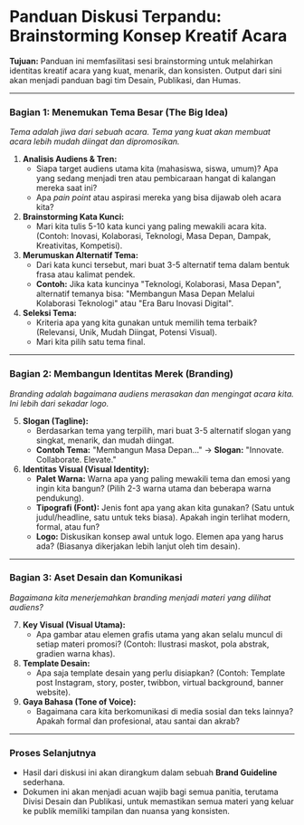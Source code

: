 # Panduan Diskusi Terpandu: Brainstorming Konsep Kreatif Acara

**Tujuan:** Panduan ini memfasilitasi sesi brainstorming untuk melahirkan identitas kreatif acara yang kuat, menarik, dan konsisten. Output dari sini akan menjadi panduan bagi tim Desain, Publikasi, dan Humas.

---

### Bagian 1: Menemukan Tema Besar (The Big Idea)

*Tema adalah jiwa dari sebuah acara. Tema yang kuat akan membuat acara lebih mudah diingat dan dipromosikan.*

1.  **Analisis Audiens & Tren:**
    *   Siapa target audiens utama kita (mahasiswa, siswa, umum)? Apa yang sedang menjadi tren atau pembicaraan hangat di kalangan mereka saat ini?
    *   Apa *pain point* atau aspirasi mereka yang bisa dijawab oleh acara kita?
2.  **Brainstorming Kata Kunci:**
    *   Mari kita tulis 5-10 kata kunci yang paling mewakili acara kita. (Contoh: Inovasi, Kolaborasi, Teknologi, Masa Depan, Dampak, Kreativitas, Kompetisi).
3.  **Merumuskan Alternatif Tema:**
    *   Dari kata kunci tersebut, mari buat 3-5 alternatif tema dalam bentuk frasa atau kalimat pendek.
    *   **Contoh:** Jika kata kuncinya "Teknologi, Kolaborasi, Masa Depan", alternatif temanya bisa: "Membangun Masa Depan Melalui Kolaborasi Teknologi" atau "Era Baru Inovasi Digital".
4.  **Seleksi Tema:**
    *   Kriteria apa yang kita gunakan untuk memilih tema terbaik? (Relevansi, Unik, Mudah Diingat, Potensi Visual).
    *   Mari kita pilih satu tema final.

---

### Bagian 2: Membangun Identitas Merek (Branding)

*Branding adalah bagaimana audiens merasakan dan mengingat acara kita. Ini lebih dari sekadar logo.*

5.  **Slogan (Tagline):**
    *   Berdasarkan tema yang terpilih, mari buat 3-5 alternatif slogan yang singkat, menarik, dan mudah diingat.
    *   **Contoh Tema:** "Membangun Masa Depan..." -> **Slogan:** "Innovate. Collaborate. Elevate."
6.  **Identitas Visual (Visual Identity):**
    *   **Palet Warna:** Warna apa yang paling mewakili tema dan emosi yang ingin kita bangun? (Pilih 2-3 warna utama dan beberapa warna pendukung).
    *   **Tipografi (Font):** Jenis font apa yang akan kita gunakan? (Satu untuk judul/headline, satu untuk teks biasa). Apakah ingin terlihat modern, formal, atau fun?
    *   **Logo:** Diskusikan konsep awal untuk logo. Elemen apa yang harus ada? (Biasanya dikerjakan lebih lanjut oleh tim desain).

---

### Bagian 3: Aset Desain dan Komunikasi

*Bagaimana kita menerjemahkan branding menjadi materi yang dilihat audiens?*

7.  **Key Visual (Visual Utama):**
    *   Apa gambar atau elemen grafis utama yang akan selalu muncul di setiap materi promosi? (Contoh: Ilustrasi maskot, pola abstrak, gradien warna khas).
8.  **Template Desain:**
    *   Apa saja template desain yang perlu disiapkan? (Contoh: Template post Instagram, story, poster, twibbon, virtual background, banner website).
9.  **Gaya Bahasa (Tone of Voice):**
    *   Bagaimana cara kita berkomunikasi di media sosial dan teks lainnya? Apakah formal dan profesional, atau santai dan akrab?

---

### Proses Selanjutnya

- Hasil dari diskusi ini akan dirangkum dalam sebuah **Brand Guideline** sederhana.
- Dokumen ini akan menjadi acuan wajib bagi semua panitia, terutama Divisi Desain dan Publikasi, untuk memastikan semua materi yang keluar ke publik memiliki tampilan dan nuansa yang konsisten.
